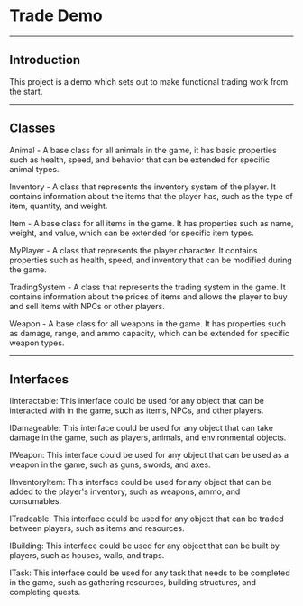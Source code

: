 # Trade Demo

---

## Introduction

This project is a demo which sets out to make functional trading work from the start. 

---

## Classes

Animal - A base class for all animals in the game, it has basic properties such as health, speed, and behavior that 
can be extended for specific animal types.

Inventory - A class that represents the inventory system of the player. It contains information about the items that the 
player has, such as the type of item, quantity, and weight.

Item - A base class for all items in the game. It has properties such as name, weight, and value, which can be extended 
for specific item types.

MyPlayer - A class that represents the player character. It contains properties such as health, speed, and inventory 
that can be modified during the game.

TradingSystem - A class that represents the trading system in the game. It contains information about the prices of 
items and allows the player to buy and sell items with NPCs or other players.

Weapon - A base class for all weapons in the game. It has properties such as damage, range, and ammo capacity, which can 
be extended for specific weapon types.

---

## Interfaces 

IInteractable: This interface could be used for any object that can be interacted with in the game, such as items, NPCs, 
and other players.

IDamageable: This interface could be used for any object that can take damage in the game, such as players, animals, and 
environmental objects.

IWeapon: This interface could be used for any object that can be used as a weapon in the game, such as guns, swords, and 
axes.

IInventoryItem: This interface could be used for any object that can be added to the player's inventory, such as
weapons, ammo, and consumables.

ITradeable: This interface could be used for any object that can be traded between players, such as items and resources.

IBuilding: This interface could be used for any object that can be built by players, such as houses, walls, and traps.

ITask: This interface could be used for any task that needs to be completed in the game, such as gathering resources, 
building structures, and completing quests.

